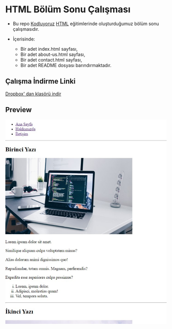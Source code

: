 # HTML Bölüm Sonu Çalışması

 * Bu repo [Kodluyoruz](https://www.kodluyoruz.org) [HTML](https://app.patika.dev/courses/html) eğitimlerinde oluşturduğumuz bölüm sonu çalışmasıdır.

 * İçerisinde:
    * Bir adet index.html sayfası,
    * Bir adet about-us.html sayfası,
    * Bir adet contact.html sayfası,
    * Bir adet README dosyası barındırmaktadır.

## Çalışma İndirme Linki

[Dropbox' dan klasörü indir](https://www.dropbox.com/sh/b6u8oc0xgyjqf4y/AAAcam5E_Oh11L33g2m1zsDTa?dl=0)

## Preview

![echo-emrealper](img/pre-htlm-sonu-calisma.jpg)
